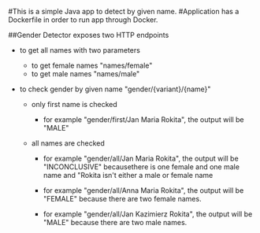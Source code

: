#This is a simple Java app to detect by given name.
#Application has a Dockerfile in order to run app through Docker.

##Gender Detector exposes two HTTP endpoints

- to get all names with two parameters

    - to get female names "names/female"
    - to get male names "names/male"
    
- to check gender by given name "gender/{variant}/{name}"
    - only first name is checked
        - for example "gender/first/Jan Maria Rokita", the output will be "MALE"
    - all names are checked 
       
        - for example "gender/all/Jan Maria Rokita", the output will be "INCONCLUSIVE" becausethere is one female and one male name and  "Rokita isn't either a male or female name
       
        - for example "gender/all/Anna Maria Rokita", the output will be "FEMALE" because there are two female names.
  
        - for example "gender/all/Jan Kazimierz Rokita", the output will be "MALE" because there are two male names.